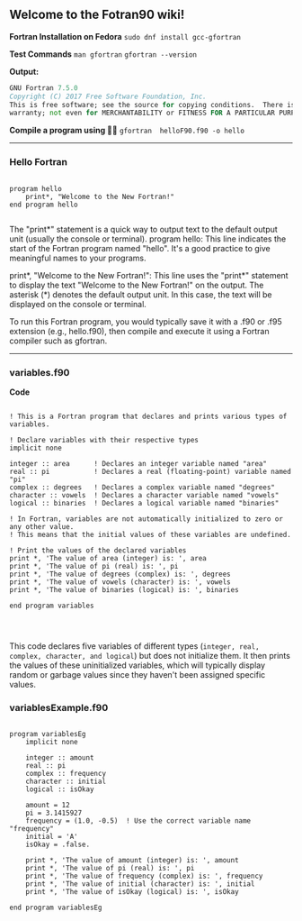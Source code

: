 ## Welcome to the Fotran90 wiki!

**Fortran Installation on Fedora**
`sudo dnf install gcc-gfortran` 

**Test Commands**
`man gfortran`
`gfortran --version`

**Output:**
```fortran
GNU Fortran 7.5.0
Copyright (C) 2017 Free Software Foundation, Inc.
This is free software; see the source for copying conditions.  There is NO
warranty; not even for MERCHANTABILITY or FITNESS FOR A PARTICULAR PURPOSE.

```

**Compile a program using 👍🏿**
`gfortran  helloF90.f90 -o hello`

---

### Hello Fortran

```Fortran

program hello
    print*, "Welcome to the New Fortran!"
end program hello


```
The "print*" statement is a quick way to output text to the default output unit (usually the console or terminal).
program hello: This line indicates the start of the Fortran program named "hello". It's a good practice to give meaningful names to your programs.

print*, "Welcome to the New Fortran!": This line uses the "print*" statement to display the text "Welcome to the New Fortran!" on the output. The asterisk (*) denotes the default output unit. In this case, the text will be displayed on the console or terminal.

To run this Fortran program, you would typically save it with a .f90 or .f95 extension (e.g., hello.f90), then compile and execute it using a Fortran compiler such as gfortran.

---

### variables.f90 

**Code**

```Fortran

! This is a Fortran program that declares and prints various types of variables.

! Declare variables with their respective types
implicit none

integer :: area      ! Declares an integer variable named "area"
real :: pi           ! Declares a real (floating-point) variable named "pi"
complex :: degrees   ! Declares a complex variable named "degrees"
character :: vowels  ! Declares a character variable named "vowels"
logical :: binaries  ! Declares a logical variable named "binaries"

! In Fortran, variables are not automatically initialized to zero or any other value.
! This means that the initial values of these variables are undefined.

! Print the values of the declared variables
print *, 'The value of area (integer) is: ', area
print *, 'The value of pi (real) is: ', pi
print *, 'The value of degrees (complex) is: ', degrees
print *, 'The value of vowels (character) is: ', vowels
print *, 'The value of binaries (logical) is: ', binaries

end program variables




```
This code declares five variables of different types (`integer, real, complex, character, and logical`) but does not initialize them. It then prints the values of these uninitialized variables, which will typically display random or garbage values since they haven't been assigned specific values.

### variablesExample.f90

```Fortran

program variablesEg
    implicit none

    integer :: amount
    real :: pi
    complex :: frequency
    character :: initial
    logical :: isOkay

    amount = 12
    pi = 3.1415927
    frequency = (1.0, -0.5)  ! Use the correct variable name "frequency"
    initial = 'A'
    isOkay = .false.

    print *, 'The value of amount (integer) is: ', amount
    print *, 'The value of pi (real) is: ', pi
    print *, 'The value of frequency (complex) is: ', frequency
    print *, 'The value of initial (character) is: ', initial
    print *, 'The value of isOkay (logical) is: ', isOkay

end program variablesEg


```
